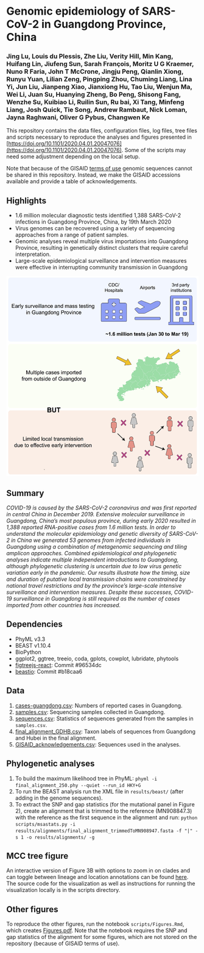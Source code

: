 # Genomic epidemiology of SARS-CoV-2 in Guangdong Province, China

### Jing Lu, Louis du Plessis, Zhe Liu, Verity Hill, Min Kang, Huifang Lin, Jiufeng Sun, Sarah François, Moritz U G Kraemer, Nuno R Faria, John T McCrone,  Jingju Peng, Qianlin Xiong, Runyu Yuan, Lilian Zeng, Pingping Zhou, Chuming Liang, Lina Yi, Jun Liu, Jianpeng Xiao, Jianxiong Hu, Tao Liu, Wenjun Ma, Wei Li, Juan Su, Huanying Zheng, Bo Peng, Shisong Fang, Wenzhe Su, Kuibiao Li, Ruilin Sun, Ru bai, Xi Tang, Minfeng Liang, Josh Quick, Tie Song, Andrew Rambaut, Nick Loman, Jayna Raghwani, Oliver G Pybus, Changwen Ke


This repository contains the data files, configuration files, log files, tree files and scripts necessary to reproduce the analyses and figures presented in [https://doi.org/10.1101/2020.04.01.20047076](https://doi.org/10.1101/2020.04.01.20047076). Some of the scripts may need some adjustment depending on the local setup. 

Note that because of the GISAID [terms of use](https://www.gisaid.org/registration/terms-of-use/) genomic sequences cannot be shared in this repository. Instead, we make the GISAID accessions available and provide a table of acknowledgements. 


## Highlights
- 1.6 million molecular diagnostic tests identified 1,388 SARS-CoV-2 infections in Guangdong Province, China, by 19th March 2020 
- Virus genomes can be recovered using a variety of sequencing approaches from a range of patient samples. 
- Genomic analyses reveal multiple virus importations into Guangdong Province, resulting in genetically distinct clusters that require careful interpretation.
- Large-scale epidemiological surveillance and intervention measures were effective in interrupting community transmission in Guangdong

![Graphical abstract](figures/graphical_abstract_final.jpg)

## Summary
_COVID-19 is caused by the SARS-CoV-2 coronavirus and was first reported in central China in December 2019. Extensive molecular surveillance in Guangdong, China’s most populous province, during early 2020 resulted in 1,388 reported RNA-positive cases from 1.6 million tests. In order to understand the molecular epidemiology and genetic diversity of SARS-CoV-2 in China we generated 53 genomes from infected individuals in Guangdong using a combination of metagenomic sequencing and tiling amplicon approaches. Combined epidemiological and phylogenetic analyses indicate multiple independent introductions to Guangdong, although phylogenetic clustering is uncertain due to low virus genetic variation early in the pandemic. Our results illustrate how the timing, size and duration of putative local transmission chains were constrained by national travel restrictions and by the province’s large-scale intensive surveillance and intervention measures. Despite these successes, COVID-19 surveillance in Guangdong is still required as the number of cases imported from other countries has increased._


## Dependencies

- PhyML v3.3
- BEAST v1.10.4
- BioPython
- ggplot2, ggtree, treeio, coda, gplots, cowplot, lubridate, phytools
- [figtreejs-react](https://github.com/jtmccr1/figtreejs-react): Commit #96534dc
- [beastio](https://github.com/laduplessis/beastio): Commit #b18caa6


## Data

1. [cases-guangdong.csv](https://github.com/laduplessis/SARS-CoV-2_Guangdong_genomic_epidemiology/blob/master/data/cases_guangdong.csv): Numbers of reported cases in Guangdong.
2. [samples.csv](https://github.com/laduplessis/SARS-CoV-2_Guangdong_genomic_epidemiology/blob/master/data/samples.csv): Sequencing samples collected in Guangdong.
3. [sequences.csv](https://github.com/laduplessis/SARS-CoV-2_Guangdong_genomic_epidemiology/blob/master/data/sequences.csv): Statistics of sequences generated from the samples in `samples.csv`.
4. [final_alignment_GDHB.csv](https://github.com/laduplessis/SARS-CoV-2_Guangdong_genomic_epidemiology/blob/master/data/final_alignment_GDHB.csv): Taxon labels of sequences from Guangdong and Hubei in the final alignment.
5. [GISAID_acknowledgements.csv](https://github.com/laduplessis/SARS-CoV-2_Guangdong_genomic_epidemiology/blob/master/data/GISAID_acknowledgements.csv): Sequences used in the analyses.


## Phylogenetic analyses

1. To build the maximum likelihood tree in PhyML: `phyml -i final_alignment_250.phy --quiet --run_id HKY+G`
2. To run the BEAST analysis run the XML file in `results/beast/` (after adding in the genome sequences).
3. To extract the SNP and gap statistics (for the mutational panel in Figure 2), create an alignment that is trimmed to the reference (MN908847.3) with the reference as the first sequence in the alignment and run: `python scripts/msastats.py -i results/alignments/final_alignment_trimmedToMN908947.fasta -f "|" -s 1 -o results/alignments/ -g`


## MCC tree figure
An interactive version of Figure 3B with options to zoom in on clades and
can toggle between lineage and location annotations can be found [here](https://laduplessis.github.io/SARS-CoV-2_Guangdong_genomic_epidemiology/).
The source code for the visualization as well as instructions for running the visualization locally
is in the scripts directory. 


## Other figures
To reproduce the other figures, run the notebook `scripts/Figures.Rmd`, which creates [Figures.pdf](https://github.com/laduplessis/SARS-CoV-2_Guangdong_genomic_epidemiology/blob/master/scripts/Figures.pdf). Note that the notebook requires the SNP and gap statistics of the alignment for some figures, which are not stored on the repository (because of GISAID terms of use). 


